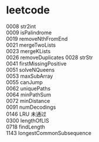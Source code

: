 # leetcode

0008 str2int  
0009 isPalindrome  
0019 removeNthFromEnd    
0021 mergeTwoLists  
0023 mergeKLists  
0026 removeDuplicates
0028 strStr  
0041 firstMissingPositive  
0051 solveNQueens  
0053 maxSubArray  
0055 canJump  
0062 uniquePaths  
0064 minPathSum  
0072 minDistance  
0091 numDecodings  
0146 LRU 未通过  
0300 lengthOfLIS   
0718 findLength    
1143 longestCommonSubsequence  
